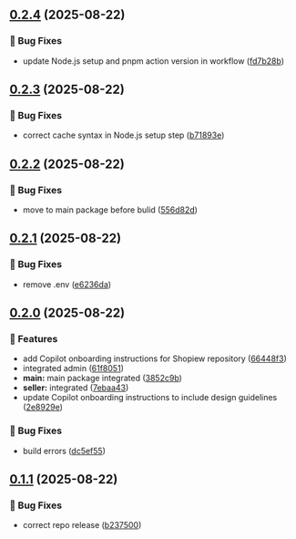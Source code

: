 ## [0.2.4](https://github.com/TranXuanPhong25/shopiew/compare/v0.2.3...v0.2.4) (2025-08-22)

### 🐛 Bug Fixes

* update Node.js setup and pnpm action version in workflow ([fd7b28b](https://github.com/TranXuanPhong25/shopiew/commit/fd7b28b1671fbd5e89895a99df188ab6a3c1d287))

## [0.2.3](https://github.com/TranXuanPhong25/shopiew/compare/v0.2.2...v0.2.3) (2025-08-22)

### 🐛 Bug Fixes

* correct cache syntax in Node.js setup step ([b71893e](https://github.com/TranXuanPhong25/shopiew/commit/b71893e184856e647e2f74a79e3703052fc16b69))

## [0.2.2](https://github.com/TranXuanPhong25/shopiew/compare/v0.2.1...v0.2.2) (2025-08-22)

### 🐛 Bug Fixes

* move to main package before bulid ([556d82d](https://github.com/TranXuanPhong25/shopiew/commit/556d82da7b6890e109e41ba9cbcc19313c0a2200))

## [0.2.1](https://github.com/TranXuanPhong25/shopiew/compare/v0.2.0...v0.2.1) (2025-08-22)

### 🐛 Bug Fixes

* remove .env ([e6236da](https://github.com/TranXuanPhong25/shopiew/commit/e6236da4da8032255fb3d72a0a3231349d15b58a))

## [0.2.0](https://github.com/TranXuanPhong25/shopiew/compare/v0.1.1...v0.2.0) (2025-08-22)

### 🚀 Features

* add Copilot onboarding instructions for Shopiew repository ([66448f3](https://github.com/TranXuanPhong25/shopiew/commit/66448f31dd19bf3a134ac0ef12cc489cb9839cd6))
* integrated admin ([61f8051](https://github.com/TranXuanPhong25/shopiew/commit/61f8051d29ec881f430f428fa5943b2bce9d07b4))
* **main:** main package integrated ([3852c9b](https://github.com/TranXuanPhong25/shopiew/commit/3852c9bf29e6d74c3405d490b878db93625a3e15))
* **seller:** integrated ([7ebaa43](https://github.com/TranXuanPhong25/shopiew/commit/7ebaa4314fe2ce9add3bdd3cea9f9a1855de4b0d))
* update Copilot onboarding instructions to include design guidelines ([2e8929e](https://github.com/TranXuanPhong25/shopiew/commit/2e8929e4c5fa942fff98cdabc128a4fb87a3fa0b))

### 🐛 Bug Fixes

* build errors ([dc5ef55](https://github.com/TranXuanPhong25/shopiew/commit/dc5ef55c69a1253566fd3e3764cf381642636835))

## [0.1.1](https://github.com/TranXuanPhong25/shopiew/compare/v0.1.0...v0.1.1) (2025-08-22)

### 🐛 Bug Fixes

* correct repo release ([b237500](https://github.com/TranXuanPhong25/shopiew/commit/b237500fce3c0b74520fc163d6dc06c838ab8766))
